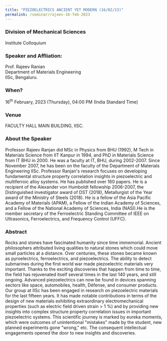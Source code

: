 ```yaml
---
title: "PIEZOELECTRICS ANCIENT YET MODERN (16/02/23)"
permalink: /seminar/rajeev-16-feb-2023
---
```

### Division of Mechanical Sciences
Institute Colloquium

### Speaker and Affliation:
Prof. Rajeev Ranian <br>
Department of Materials Engineering<br>
IISc, Bengaluru.

### When?
16<sup>th</sup> February, 2023 (Thursday), 04:00 PM (India Standard Time)

### Venue
FACULTY HALL MAIN BUILDING, IISC.

### About the Speaker
Professor Rajeev Ranjan did MSc in Physics from BHU (1992), M Tech in Materials Science from IIT Kanpur in 1994, and PhD in Materials Science from IT BHU in 2000. He was a faculty at IT, BHU, during 2002-2007. Since November 2007, he has been on the faculty of the Department of Materials Engineering IISc. Professor Ranjan's research focuses on developing fundamental structure property correlation insights in piezoelectric and multiferroic alloy systems. He has published over 160 papers. He is a recipient of the Alexander von Humboldt fellowship 2006-2007, the Distinguished investigator award of DST (2018), Metallurgist of the Year award of the Ministry of Steels (2018). He is a fellow of the Asia Pacific Academy of Materials (APAM), a Fellow of the Indian Academy of Sciences, and a Fellow of the National Academy of Sciences, India (NASI).He is the member secretary of the Ferroelectric Standing Committee of
IEEE on Ultrasonics, Ferroelectrics, and Frequency Control (UFFC).

### Abstract
Rocks and stones have fascinated humanity since time immemorial. Ancient philosophers attributed living qualities to natural stones which could move small particles at a distance. Over centuries, these stones became known as pyroelectrics, ferroelectrics, and piezoelectrics. The ability to detect submarines during the first world war made piezoelectric materials very important. Thanks to the exciting discoveries that happen from time to time, the field has rejuvenated itself several times in the last 140 years, and still ongoing. Advanced piezoelectrics can now be found in devices spanning sectors like space, automobiles, health, Défense, and consumer products. Our group at IISc has been engaged in research on piezoelectric materials for the last fifteen years. It has made notable contributions in terms of the design of new materials exhibiting extraordinary electromechanical properties (such as electric field driven strain > 1 %) and by providing new insights into complex structure property correlation issues in important piezoelectric systems. This scientific journey is marked by eureka moments, which were outcomes of unintentional "mistakes" made by the student, new planned experiments gone "wrong," etc. The consequent intellectual engagements opened the door to new insights and discoveries.
